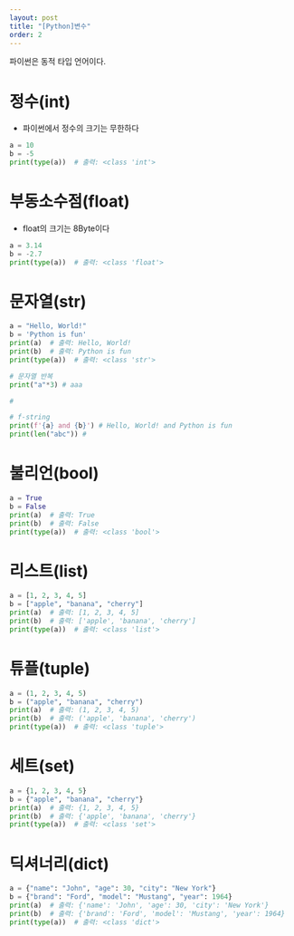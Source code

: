 ```yaml
---
layout: post
title: "[Python]변수"
order: 2
---
```


파이썬은 동적 타입 언어이다.

# 정수(int)

* 파이썬에서 정수의 크기는 무한하다

```py
a = 10
b = -5
print(type(a))  # 출력: <class 'int'>
```

# 부동소수점(float)

* float의 크기는 8Byte이다

```py
a = 3.14
b = -2.7
print(type(a))  # 출력: <class 'float'>
```

# 문자열(str)

```py
a = "Hello, World!"
b = 'Python is fun'
print(a)  # 출력: Hello, World!
print(b)  # 출력: Python is fun
print(type(a))  # 출력: <class 'str'>

# 문자열 반복
print("a"*3) # aaa

# 

# f-string
print(f'{a} and {b}') # Hello, World! and Python is fun
print(len("abc")) # 
```

# 불리언(bool)

```py
a = True
b = False
print(a)  # 출력: True
print(b)  # 출력: False
print(type(a))  # 출력: <class 'bool'>
```

# 리스트(list)

```py
a = [1, 2, 3, 4, 5]
b = ["apple", "banana", "cherry"]
print(a)  # 출력: [1, 2, 3, 4, 5]
print(b)  # 출력: ['apple', 'banana', 'cherry']
print(type(a))  # 출력: <class 'list'>
```

# 튜플(tuple)

```py
a = (1, 2, 3, 4, 5)
b = ("apple", "banana", "cherry")
print(a)  # 출력: (1, 2, 3, 4, 5)
print(b)  # 출력: ('apple', 'banana', 'cherry')
print(type(a))  # 출력: <class 'tuple'>
```

# 세트(set)

```py
a = {1, 2, 3, 4, 5}
b = {"apple", "banana", "cherry"}
print(a)  # 출력: {1, 2, 3, 4, 5}
print(b)  # 출력: {'apple', 'banana', 'cherry'}
print(type(a))  # 출력: <class 'set'>
```

# 딕셔너리(dict)

```py
a = {"name": "John", "age": 30, "city": "New York"}
b = {"brand": "Ford", "model": "Mustang", "year": 1964}
print(a)  # 출력: {'name': 'John', 'age': 30, 'city': 'New York'}
print(b)  # 출력: {'brand': 'Ford', 'model': 'Mustang', 'year': 1964}
print(type(a))  # 출력: <class 'dict'>
```
